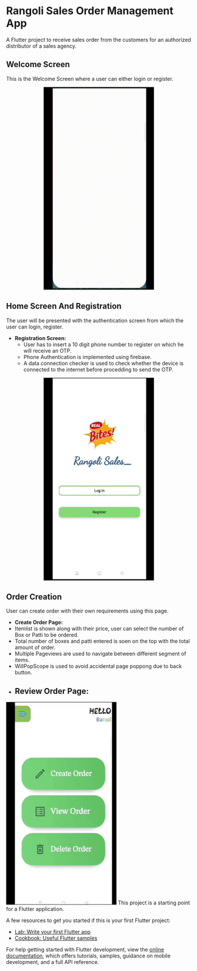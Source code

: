 # Rangoli Sales Order Management App

A Flutter project to receive sales order from the customers for an authorized distributor of a sales agency.

## Welcome Screen 
This is the Welcome Screen where a user can either login or register.
 <p align="center"> <img src="/GIFs/welcome%20screen.gif" width="300" height="550"/></p>



## Home Screen And Registration
 The user will be presented with the authentication screen from which the user can login, register.
 * **Registration Screen:**
   * User has to insert a 10 digit phone number to register on which he will receive an OTP.
   * Phone Authentication is implemented using firebase.
   * A data connection checker is used to check whether the device is connected to the internet before procedding to send the OTP.
     

 <p align="center"><img src="/GIFs/registration.gif" width="300" height="550"/></p>

## Order Creation
User can create order with their own requirements using this page.
- **Create Order Page:**
 - Itemlist is shown along with their price, user can select the number of Box or Patti to be ordered.
 - Total number of boxes and patti entered is soen on the top with the total amount of order.
 - Multiple Pageviews are used to navigate between different segment of items.
 - WillPopScope is used to avoid accidental page poppong due to back button.
 - **Review Order Page:**
   -
<img src="/GIFs/createorder.gif" width="300" height="550"/>
This project is a starting point for a Flutter application.

A few resources to get you started if this is your first Flutter project:

- [Lab: Write your first Flutter app](https://docs.flutter.dev/get-started/codelab)
- [Cookbook: Useful Flutter samples](https://docs.flutter.dev/cookbook)

For help getting started with Flutter development, view the
[online documentation](https://docs.flutter.dev/), which offers tutorials,
samples, guidance on mobile development, and a full API reference.
